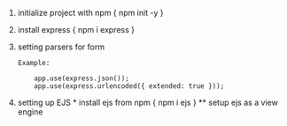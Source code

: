 1.  initialize project with npm { npm init -y }
2.  install express { npm i express }
3.  setting parsers for form

        Example:

            app.use(express.json());
            app.use(express.urlencoded({ extended: true }));

4.  setting up EJS
        * install ejs from npm { npm i ejs }
        ** setup ejs as a view engine
